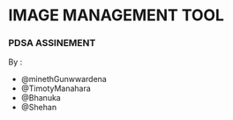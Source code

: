 # IMAGE MANAGEMENT TOOL

### PDSA ASSINEMENT
By :

* @minethGunwwardena
* @TimotyManahara
* @Bhanuka
* @Shehan
